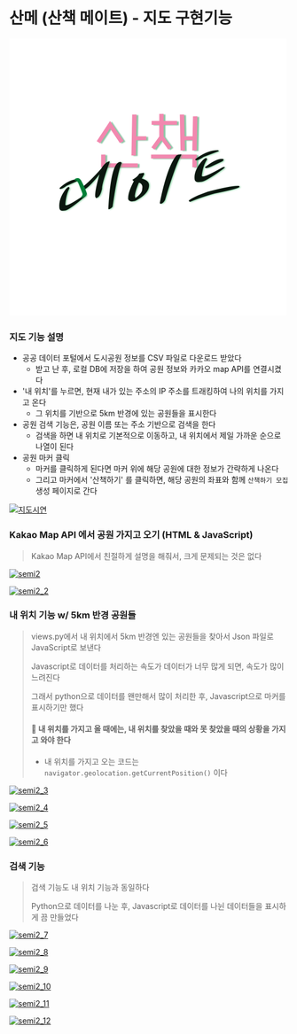 # 산메 (산책 메이트) - 지도 구현기능

![logo](Sanme_intro.assets/logo.png)



### 지도 기능 설명

- 공공 데이터 포털에서 도시공원 정보를 CSV 파일로 다운로드 받았다
  - 받고 난 후, 로컬 DB에 저장을 하여 공원 정보와 카카오 map API를 연결시켰다
- '내 위치'를 누르면, 현재 내가 있는 주소의 IP 주소를 트래킹하여 나의 위치를 가지고 온다
  - 그 위치를 기반으로 5km 반경에 있는 공원들을 표시한다
- 공원 검색 기능은, 공원 이름 또는 주소 기반으로 검색을 한다
  - 검색을 하면 내 위치로 기본적으로 이동하고, 내 위치에서 제일 가까운 순으로 나열이 된다
- 공원 마커 클릭
  - 마커를 클릭하게 된다면 마커 위에 해당 공원에 대한 정보가 간략하게 나온다
  - 그리고 마커에서 '산책하기' 를 클릭하면, 해당 공원의 좌표와 함께 `산책하기 모집` 생성 페이지로 간다

[![지도시연](https://github.com/jejoonlee/TIL-and-Coding-Test/raw/master/Multicampus_Final_Project/Final_2.assets/%EC%A7%80%EB%8F%84%EC%8B%9C%EC%97%B0.gif)](https://github.com/jejoonlee/TIL-and-Coding-Test/blob/master/Multicampus_Final_Project/Final_2.assets/지도시연.gif)



### Kakao Map API 에서 공원 가지고 오기 (HTML & JavaScript)

> Kakao Map API에서 친절하게 설명을 해줘서, 크게 문제되는 것은 없다

[![semi2](https://github.com/jejoonlee/TIL-and-Coding-Test/raw/master/Multicampus_Final_Project/Final_2.assets/semi2.png)](https://github.com/jejoonlee/TIL-and-Coding-Test/blob/master/Multicampus_Final_Project/Final_2.assets/semi2.png)

[![semi2_2](https://github.com/jejoonlee/TIL-and-Coding-Test/raw/master/Multicampus_Final_Project/Final_2.assets/semi2_2.png)](https://github.com/jejoonlee/TIL-and-Coding-Test/blob/master/Multicampus_Final_Project/Final_2.assets/semi2_2.png)



### 내 위치 기능 w/ 5km 반경 공원들

> views.py에서 내 위치에서 5km 반경엔 있는 공원들을 찾아서 Json 파일로 JavaScript로 보낸다
>
> Javascript로 데이터를 처리하는 속도가 데이터가 너무 많게 되면, 속도가 많이 느려진다
>
> 그래서 python으로 데이터를 왠만해서 많이 처리한 후, Javascript으로 마커를 표시하기만 했다
>
> #### 📌 **내 위치를 가지고 올 때에는, 내 위치를 찾았을 때와 못 찾았을 때의 상황을 가지고 와야 한다**
>
> - 내 위치를 가지고 오는 코드는 `navigator.geolocation.getCurrentPosition()` 이다

[![semi2_3](https://github.com/jejoonlee/TIL-and-Coding-Test/raw/master/Multicampus_Final_Project/Final_2.assets/semi2_3.png)](https://github.com/jejoonlee/TIL-and-Coding-Test/blob/master/Multicampus_Final_Project/Final_2.assets/semi2_3.png)

[![semi2_4](https://github.com/jejoonlee/TIL-and-Coding-Test/raw/master/Multicampus_Final_Project/Final_2.assets/semi2_4.png)](https://github.com/jejoonlee/TIL-and-Coding-Test/blob/master/Multicampus_Final_Project/Final_2.assets/semi2_4.png)

[![semi2_5](https://github.com/jejoonlee/TIL-and-Coding-Test/raw/master/Multicampus_Final_Project/Final_2.assets/semi2_5.png)](https://github.com/jejoonlee/TIL-and-Coding-Test/blob/master/Multicampus_Final_Project/Final_2.assets/semi2_5.png)

[![semi2_6](https://github.com/jejoonlee/TIL-and-Coding-Test/raw/master/Multicampus_Final_Project/Final_2.assets/semi2_6.png)](https://github.com/jejoonlee/TIL-and-Coding-Test/blob/master/Multicampus_Final_Project/Final_2.assets/semi2_6.png)





### 검색 기능

> 검색 기능도 내 위치 기능과 동일하다
>
> Python으로 데이터를 나눈 후, Javascript로 데이터를 나뉜 데이터들을 표시하게 끔 만들었다

[![semi2_7](https://github.com/jejoonlee/TIL-and-Coding-Test/raw/master/Multicampus_Final_Project/Final_2.assets/semi2_7.png)](https://github.com/jejoonlee/TIL-and-Coding-Test/blob/master/Multicampus_Final_Project/Final_2.assets/semi2_7.png)

[![semi2_8](https://github.com/jejoonlee/TIL-and-Coding-Test/raw/master/Multicampus_Final_Project/Final_2.assets/semi2_8.png)](https://github.com/jejoonlee/TIL-and-Coding-Test/blob/master/Multicampus_Final_Project/Final_2.assets/semi2_8.png)

[![semi2_9](https://github.com/jejoonlee/TIL-and-Coding-Test/raw/master/Multicampus_Final_Project/Final_2.assets/semi2_9.png)](https://github.com/jejoonlee/TIL-and-Coding-Test/blob/master/Multicampus_Final_Project/Final_2.assets/semi2_9.png)

[![semi2_10](https://github.com/jejoonlee/TIL-and-Coding-Test/raw/master/Multicampus_Final_Project/Final_2.assets/semi2_10.png)](https://github.com/jejoonlee/TIL-and-Coding-Test/blob/master/Multicampus_Final_Project/Final_2.assets/semi2_10.png)

[![semi2_11](https://github.com/jejoonlee/TIL-and-Coding-Test/raw/master/Multicampus_Final_Project/Final_2.assets/semi2_11.png)](https://github.com/jejoonlee/TIL-and-Coding-Test/blob/master/Multicampus_Final_Project/Final_2.assets/semi2_11.png)

[![semi2_12](https://github.com/jejoonlee/TIL-and-Coding-Test/raw/master/Multicampus_Final_Project/Final_2.assets/semi2_12.png)](https://github.com/jejoonlee/TIL-and-Coding-Test/blob/master/Multicampus_Final_Project/Final_2.assets/semi2_12.png)
